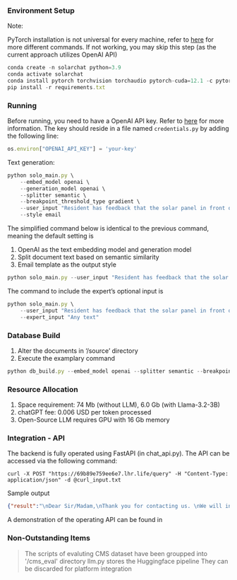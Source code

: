 ### Environment Setup

Note: 

PyTorch installation is not universal for every machine, refer to [here](https://pytorch.org/get-started/locally/) for more different commands. If not working, you may skip this step (as the current approach utilizes OpenAI API)

```jsx
conda create -n solarchat python=3.9
conda activate solarchat
conda install pytorch torchvision torchaudio pytorch-cuda=12.1 -c pytorch -c nvidia
pip install -r requirements.txt
```

### Running
Before running, you need to have a OpenAI API key. Refer to [here](https://beta.openai.com/docs/developer-quickstart/your-api-keys) for more information.
The key should reside in a file named `credentials.py` by adding the following line:
```jsx
os.environ["OPENAI_API_KEY"] = 'your-key'
``` 
Text generation:
```jsx
python solo_main.py \
    --embed_model openai \
    --generation_model openai \
    --splitter semantic \
    --breakpoint_threshold_type gradient \
    --user_input "Resident has feedback that the solar panel in front of his block has been there for a long time. Resident shared that TC informed him that it will be removed in November 2020, but the resident mentioned that it is still there." \
    --style email
```

The simplified command below is identical to the previous command, meaning the default setting is

1. OpenAI as the text embedding model and generation model
2. Split document text based on semantic similarity
3. Email template as the output style

```jsx
python solo_main.py --user_input "Resident has feedback that the solar panel in front of his block has been there for a long time. Resident shared that TC informed him that it will be removed in November 2020, but the resident mentioned that it is still there."
```

The command to include the  expert’s optional input is

```jsx
python solo_main.py \
    --user_input "Resident has feedback that the solar panel in front of his block has been there for a long time. Resident shared that TC informed him that it will be removed in November 2020, but the resident mentioned that it is still there." \
    --expert_input "Any text"
```

### Database Build

1. Alter the documents in ‘/source’ directory
2. Execute the examplary command

```jsx
python db_build.py --embed_model openai --splitter semantic --breakpoint_threshold_type gradient
```

### Resource Allocation
1. Space requirement: 74 Mb (without LLM), 6.0 Gb (with Llama-3.2-3B)
2. chatGPT fee: 0.006 USD per token processed
3. Open-Source LLM requires GPU with 16 Gb memory

### Integration - API
The backend is fully operated using FastAPI (in chat_api.py). The API can be accessed via the following command:

```
curl -X POST "https://69b89e759ee6e7.lhr.life/query" -H "Content-Type: application/json" -d @curl_input.txt
```
Sample output
```json
{"result":"\nDear Sir/Madam,\nThank you for contacting us. \nWe will investigate the situation and ensure the timely removal of the solar panel in front of the resident's block as per the communicated schedule. Thank you for bringing this to our attention.\nLet us know if there is any other issue.\nBest Regards,\nHDB Team\n"}
```
A demonstration of the operating API can be found in 

### Non-Outstanding Items
> The scripts of evaluting CMS dataset have been groupped into '/cms_eval' directory
> llm.py stores the Huggingface pipeline
They can be discarded for platform integration